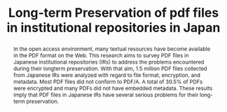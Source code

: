 ---
abstract: In the open access environment, many textual resources have become available
  in the PDF format on the Web. This research aims to survey PDF files in Japanese
  institutional repositories (IRs) to address the problems encountered during their
  longterm preservation. With that aim, 1.5 million PDF files collected from Japanese
  IRs were analyzed with regard to file format, encryption, and metadata. Most PDF
  files did not conform to PDF/A. A total of 30.5% of PDFs were encrypted and many
  PDFs did not have embedded metadata. These results imply that PDF files in Japanese
  IRs have several serious problems for their long-term preservation.
creators:
- Atsushi Ikeuchi
- Yosuke Miyata
- Teru Agata
date: null
document_url: https://services.phaidra.univie.ac.at/api/object/o:1081752/download
grand_parent: iPRES
institutions: []
keywords: []
landing_page_url: https://phaidra.univie.ac.at/o:1081752
language: eng
layout: publication
license: CC BY 4.0 International
notes_url: null
parent: iPRES 2019
publication_type: paper
size: 132085
slides_url: null
source_name: iPRES
stream_url: null
title: 'Long-term Preservation of pdf files in institutional repositories in Japan '
year: 2019
---